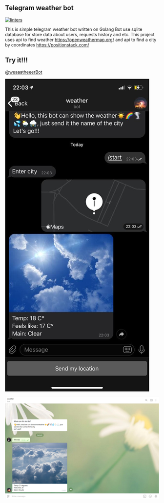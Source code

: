 ## Telegram weather bot
[![linters](https://github.com/rinamuka/weatherBot/actions/workflows/linters.yaml/badge.svg)](https://github.com/rinamuka/weatherBot/actions/workflows/linters.yaml)

This is simple telegram weather bot written on Golang
Bot use sqlite database for store data about users, requests history and etc. This project uses api to find weather https://openweathermap.org/ and api to find a city by coordinates https://positionstack.com/
## Try it!!!
[@weaaatheeerBot]()



![GitHub Logo](/images/iphone_image.jpg)

![GitHub Logo](/images/desktop_image.png)
